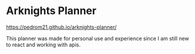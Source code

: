 # Arknights Planner

https://pedrom21.github.io/arknights-planner/

This planner was made for personal use and experience since I am still new to react and working with apis. 
